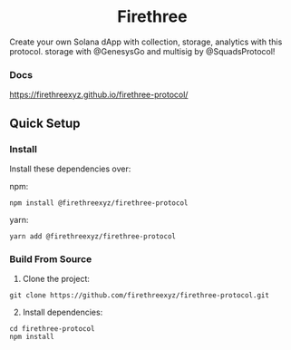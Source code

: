 <div align="center">
  <h1>Firethree</h1>
</div>

Create your own Solana dApp with collection, storage, analytics with this protocol. storage with @GenesysGo and multisig by @SquadsProtocol!

### Docs
https://firethreexyz.github.io/firethree-protocol/

## Quick Setup

### Install

Install these dependencies over:

npm:

```shell
npm install @firethreexyz/firethree-protocol
```

yarn:

```shell
yarn add @firethreexyz/firethree-protocol
```

### Build From Source

1. Clone the project:

```shell
git clone https://github.com/firethreexyz/firethree-protocol.git
```

2. Install dependencies:

```shell
cd firethree-protocol
npm install
```
